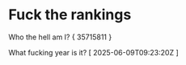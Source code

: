 # Fuck the rankings

Who the hell am I?
{ 35715811 }

What fucking year is it?
[ 2025-06-09T09:23:20Z ]
